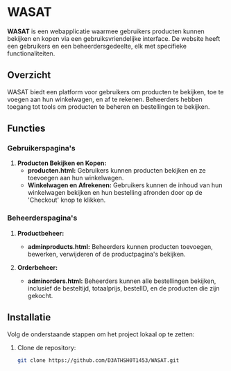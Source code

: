 # WASAT

**WASAT** is een webapplicatie waarmee gebruikers producten kunnen bekijken en kopen via een gebruiksvriendelijke interface. De website heeft een gebruikers en een beheerdersgedeelte, elk met specifieke functionaliteiten.

## Overzicht

WASAT biedt een platform voor gebruikers om producten te bekijken, toe te voegen aan hun winkelwagen, en af te rekenen. Beheerders hebben toegang tot tools om producten te beheren en bestellingen te bekijken.

## Functies

### Gebruikerspagina's

1. **Producten Bekijken en Kopen:**
   - **producten.html:** Gebruikers kunnen producten bekijken en ze toevoegen aan hun winkelwagen.
   - **Winkelwagen en Afrekenen:** Gebruikers kunnen de inhoud van hun winkelwagen bekijken en hun bestelling afronden door op de 'Checkout' knop te klikken.

### Beheerderspagina's

1. **Productbeheer:**
   - **adminproducts.html:** Beheerders kunnen producten toevoegen, bewerken, verwijderen of de productpagina's bekijken.

2. **Orderbeheer:**
   - **adminorders.html:** Beheerders kunnen alle bestellingen bekijken, inclusief de besteltijd, totaalprijs, bestelID, en de producten die zijn gekocht.

## Installatie

Volg de onderstaande stappen om het project lokaal op te zetten:

1. Clone de repository:
   ```bash
   git clone https://github.com/D3ATHSH0T1453/WASAT.git
